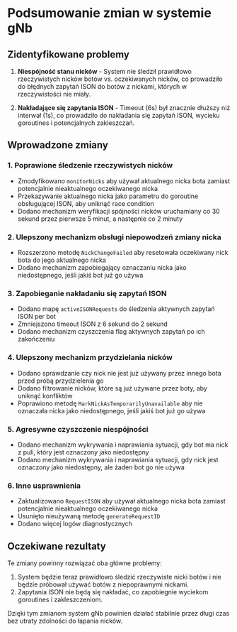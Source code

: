 # Podsumowanie zmian w systemie gNb

## Zidentyfikowane problemy

1. **Niespójność stanu nicków** - System nie śledził prawidłowo rzeczywistych nicków botów vs. oczekiwanych nicków, co prowadziło do błędnych zapytań ISON do botów z nickami, których w rzeczywistości nie miały.

2. **Nakładające się zapytania ISON** - Timeout (6s) był znacznie dłuższy niż interwał (1s), co prowadziło do nakładania się zapytań ISON, wycieku goroutines i potencjalnych zakleszczań.

## Wprowadzone zmiany

### 1. Poprawione śledzenie rzeczywistych nicków

- Zmodyfikowano `monitorNicks` aby używał aktualnego nicka bota zamiast potencjalnie nieaktualnego oczekiwanego nicka
- Przekazywanie aktualnego nicka jako parametru do goroutine obsługującej ISON, aby uniknąć race condition
- Dodano mechanizm weryfikacji spójności nicków uruchamiany co 30 sekund przez pierwsze 5 minut, a następnie co 2 minuty

### 2. Ulepszony mechanizm obsługi niepowodzeń zmiany nicka

- Rozszerzono metodę `NickChangeFailed` aby resetowała oczekiwany nick bota do jego aktualnego nicka
- Dodano mechanizm zapobiegający oznaczaniu nicka jako niedostępnego, jeśli jakiś bot już go używa

### 3. Zapobieganie nakładaniu się zapytań ISON

- Dodano mapę `activeISONRequests` do śledzenia aktywnych zapytań ISON per bot
- Zmniejszono timeout ISON z 6 sekund do 2 sekund
- Dodano mechanizm czyszczenia flag aktywnych zapytań po ich zakończeniu

### 4. Ulepszony mechanizm przydzielania nicków

- Dodano sprawdzanie czy nick nie jest już używany przez innego bota przed próbą przydzielenia go
- Dodano filtrowanie nicków, które są już używane przez boty, aby uniknąć konfliktów
- Poprawiono metodę `MarkNickAsTemporarilyUnavailable` aby nie oznaczała nicka jako niedostępnego, jeśli jakiś bot już go używa

### 5. Agresywne czyszczenie niespójności

- Dodano mechanizm wykrywania i naprawiania sytuacji, gdy bot ma nick z puli, który jest oznaczony jako niedostępny
- Dodano mechanizm wykrywania i naprawiania sytuacji, gdy nick jest oznaczony jako niedostępny, ale żaden bot go nie używa

### 6. Inne usprawnienia

- Zaktualizowano `RequestISON` aby używał aktualnego nicka bota zamiast potencjalnie nieaktualnego oczekiwanego nicka
- Usunięto nieużywaną metodę `generateRequestID`
- Dodano więcej logów diagnostycznych

## Oczekiwane rezultaty

Te zmiany powinny rozwiązać oba główne problemy:

1. System będzie teraz prawidłowo śledzić rzeczywiste nicki botów i nie będzie próbował używać botów z niepoprawnymi nickami.
2. Zapytania ISON nie będą się nakładać, co zapobiegnie wyciekom goroutines i zakleszczeniom.

Dzięki tym zmianom system gNb powinien działać stabilnie przez długi czas bez utraty zdolności do łapania nicków.
